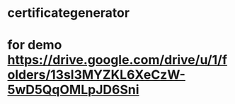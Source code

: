 # certificategenerator
# for demo https://drive.google.com/drive/u/1/folders/13sl3MYZKL6XeCzW-5wD5QqOMLpJD6Sni

